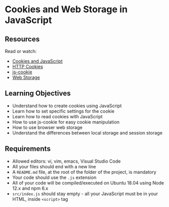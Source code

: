 # Cookies and Web Storage in JavaScript

## Resources
Read or watch:
- [Cookies and JavaScript](https://developer.mozilla.org/en-US/docs/Web/HTTP/Cookies)
- [HTTP Cookies](https://developer.mozilla.org/en-US/docs/Web/HTTP/Cookies)
- [js-cookie](https://github.com/js-cookie/js-cookie)
- [Web Storage](https://developer.mozilla.org/en-US/docs/Web/API/Web_Storage_API)

## Learning Objectives
- Understand how to create cookies using JavaScript
- Learn how to set specific settings for the cookie
- Learn how to read cookies with JavaScript
- How to use js-cookie for easy cookie manipulation
- How to use browser web storage
- Understand the differences between local storage and session storage

## Requirements
- Allowed editors: vi, vim, emacs, Visual Studio Code
- All your files should end with a new line
- A `README.md` file, at the root of the folder of the project, is mandatory
- Your code should use the `.js` extension
- All of your code will be compiled/executed on Ubuntu 18.04 using Node 12.x and npm 6.x
- `src/index.js` should stay empty - all your JavaScript must be in your HTML, inside `<script>` tag
